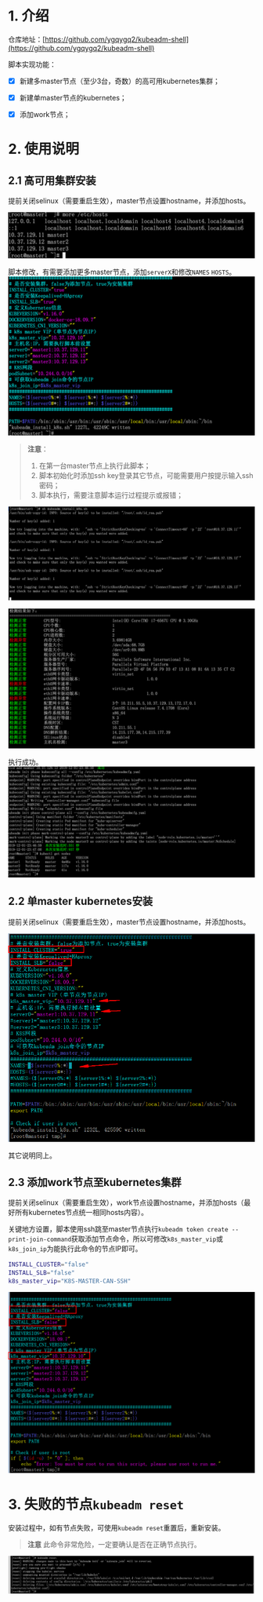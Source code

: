 # 1. 介绍

仓库地址：[https://github.com/ygqygq2/kubeadm-shell](https://github.com/ygqygq2/kubeadm-shell)

脚本实现功能：
- [x] 新建多master节点（至少3台，奇数）的高可用kubernetes集群；
- [x]  新建单master节点的kubernetes；
- [x] 添加work节点；


# 2. 使用说明

## 2.1 高可用集群安装

提前关闭selinux（需要重启生效），master节点设置hostname，并添加hosts。

![hosts设置](./images/1575422986361.png)

脚本修改，有需要添加更多master节点，添加`serverX`和修改`NAMES` `HOSTS`。
![脚本设置](./images/1575423138792.png)

>**注意**：
>1. 在第一台master节点上执行此脚本；
>2. 脚本初始化时添加ssh key登录其它节点，可能需要用户按提示输入ssh密码；
>3. 脚本执行，需要注意脚本运行过程提示或报错；

![enter description here](./images/1575423438757.png)

![enter description here](./images/1575423484594.png)

执行成功。
![enter description here](./images/1575423553909.png)

## 2.2 单master kubernetes安装

提前关闭selinux（需要重启生效），master节点设置hostname，并添加hosts。

![脚本设置](./images/1575424001920.png)

其它说明同上。

## 2.3 添加work节点至kubernetes集群

提前关闭selinux（需要重启生效），work节点设置hostname，并添加hosts（最好所有kubernetes节点统一相同hosts内容）。

关键地方设置，脚本使用ssh跳至master节点执行`kubeadm token create --print-join-command`获取添加节点命令，所以可修改`k8s_master_vip`或`k8s_join_ip`为能执行此命令的节点IP即可。

```bash
INSTALL_CLUSTER="false"
INSTALL_SLB="false"
k8s_master_vip="K8S-MASTER-CAN-SSH"
```

![脚本设置](./images/1575424354218.png)

# 3. 失败的节点`kubeadm reset`
安装过程中，如有节点失败，可使用`kubeadm reset`重置后，重新安装。

>**注意**
>此命令非常危险，一定要确认是否在正确节点执行。

![enter description here](./images/1575423570194.png)
